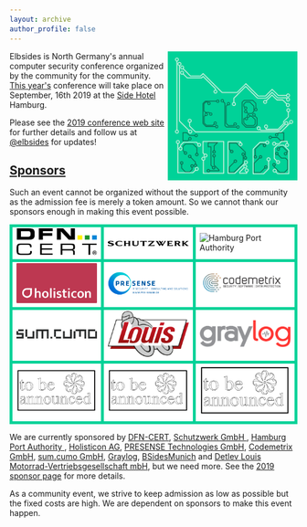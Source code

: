 ```yaml
---
layout: archive
author_profile: false
---
```


<img src="/assets/images/elbsides_teaser_500x500.png" align="right" width="45%" >

Elbsides is North Germany's annual computer security conference organized by the community for the community. [This year's](https://2019.elbsides.de) conference will take place on September, 16th 2019 at the [Side Hotel](https://www.side-hamburg.de) Hamburg.
      
Please see the [2019 conference web site](https://2019.elbsides.de) for further details and follow us at [@elbsides](https://twitter.com/elbsides) for updates!

## [Sponsors](https://2019.elbsides.de/sponsors.html) ##

Such an event cannot be organized without the support of the community as the admission fee is merely a token amount. So we cannot thank our sponsors enough in making this event possible.

<table>
		<tr>
			<td style="background-color: white; border: 5px solid #00d298;">
				<img src="assets/images/dfn-cert.png" alt="DFN-CERT Services GmbH" width="200px" />
			</td>
			<td style="background-color: white; border: 5px solid #00d298;">
				<img src="assets/images/Schutzwerk_Logo_RZ.png" alt="Schutzwerk	GmbH" width="200px"/>
			</td>
			<td style="background-color: white; border: 5px solid #00d298;">
				<img src="assets/images/HPA_Logo_CMYK_mit_Schutzzone_halbes_H.jpg" alt="Hamburg Port Authority" width="200px"/>
			</td>
		</tr>
		<tr>
			<td style="background-color: white; border: 5px solid #00d298;">
				<img src="assets/images/Holisticon-logo2016-white-on-sunrise-cmyk.png" alt="Holisticon" width="200px" />
			</td>
			<td style="background-color: white; border: 5px solid #00d298;">
				<img src="assets/images/Logo_Presense_EN_rgb_blue_www.png" alt="PRESENSE Technologies GmbH" width="200px" />
			</td>
			<td style="background-color: white; border: 5px solid #00d298;">
				<img src="assets/images/codemetrix-logo.jpeg" alt="Codemetrix GmbH" width="200px" />
			</td>
		</tr>
		<tr>
			<td style="background-color: white; border: 5px solid #00d298;">
				<img src="assets/images/sum.cumo-logo.png" alt="sum.cumo GmbH" width="200px" />
			</td>
			<td style="background-color: white; border: 5px solid #00d298;">
				<img src="assets/images/louis-logo.png" alt="Louis" width="200px" />
			</td>
			<td style="background-color: white; border: 5px solid #00d298;">
				<img src="assets/images/Graylog_Logo_FINAL_color.png" alt="Graylog" width="200px" />
			</td>
		</tr>
		<tr>
			<td style="background-color: white; border: 5px solid #00d298;">
				<img src="assets/images/TBA sponsor.png" alt="Sponsor to be announced" width="200px" />
			</td>
			<td style="background-color: white; border: 5px solid #00d298;">
				<img src="assets/images/TBA sponsor.png" alt="Sponsor to be announced" width="200px" />
			</td>
			<td style="background-color: white; border: 5px solid #00d298;">
				<img src="assets/images/TBA sponsor.png" alt="Sponsor to be announced" width="200px" />
			</td>
		</tr>
</table>
	
	
	
We are currently sponsored by [DFN-CERT](https://www.dfn-cert.de),
[Schutzwerk GmbH ](https://www.schutzwerk.com),
[ Hamburg Port Authority ](https://www.hamburg-port-authority.de),
[Holisticon AG](https://www.holisticon.de),
[PRESENSE Technologies GmbH](https://www.pre-sense.de),
[Codemetrix GmbH](https://www.codemetrix.io),
[sum.cumo GmbH](https://www.sumcumo.com),
[Graylog](https://www.graylog.org),
[BSidesMunich](https://www.bsidesmunich.org) and [Detlev Louis Motorrad-Vertriebsgesellschaft mbH](https://www.louis.eu), but we need more. See
the [2019 sponsor page](https://2019.elbsides.de/sponsors.html) for
more details.
	
As a community event, we strive to keep admission as low as possible but the fixed costs are high. We are dependent on sponsors to make this event happen.

